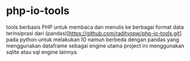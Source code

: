 # php-io-tools
tools berbasis PHP untuk membaca dan menulis ke berbagai format data
terinsiprasi dari (pandas)[https://github.com/radityopw/php-io-tools.git] pada python untuk melakukan IO
namun berbeda dengan pandas yang menggunakan dataframe sebagai engine utama
project ini menggunakan sqlite atau sql engine lainnya.
